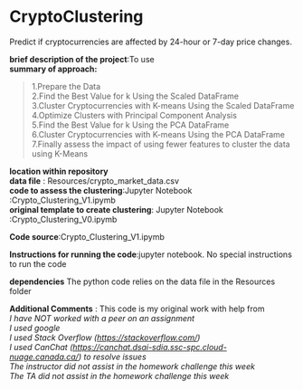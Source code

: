 # CryptoClustering
Predict if cryptocurrencies are affected by 24-hour or 7-day price changes.

**brief description of the project**:To use <br>
**summary of approach:**<br>
>1.Prepare the Data<br>
2.Find the Best Value for k Using the Scaled DataFrame<br>
3.Cluster Cryptocurrencies with K-means Using the Scaled DataFrame<br>
4.Optimize Clusters with Principal Component Analysis<br>
5.Find the Best Value for k Using the PCA DataFrame<br>
6.Cluster Cryptocurrencies with K-means Using the PCA DataFrame<br>
7.Finally assess the impact of using fewer features to cluster the data using K-Means<br>


**location within repository**<br>
**data file** : Resources/crypto_market_data.csv<br>
**code to assess the clustering**:Jupyter Notebook :Crypto_Clustering_V1.ipymb<br>
**original template to create clustering**: Jupyter Notebook :Crypto_Clustering_V0.ipymb<br>

**Code source**:Crypto_Clustering_V1.ipymb<br>

**Instructions for running the code**:jupyter notebook.  No special instructions to run the code <br>

**dependencies** The python code relies on the data file in the Resources folder<br>

**Additional Comments** :  This code is my original work with help from<br>
_I have NOT worked with a peer on an assignment_<br>
_I used google_<br>
_I used Stack Overflow (https://stackoverflow.com/)_<br>
_I used CanChat (https://canchat.dsai-sdia.ssc-spc.cloud-nuage.canada.ca/) to resolve issues_<br>
_The instructor did not assist in the homework challenge this week_<br>
_The TA did not assist in the homework challenge this week_
